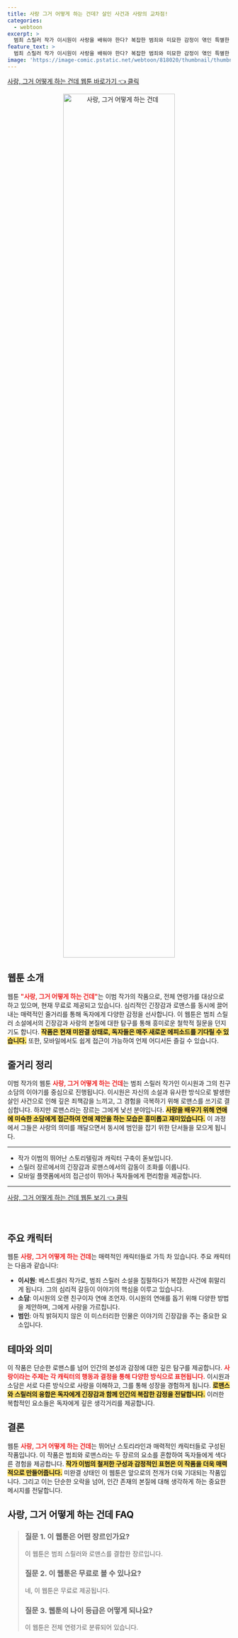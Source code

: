 ```yaml
---
title: 사랑 그거 어떻게 하는 건데? 살인 사건과 사랑의 교차점!
categories:
  - webtoon
excerpt: >
  범죄 스릴러 작가 이시원이 사랑을 배워야 한다? 복잡한 범죄와 미묘한 감정이 엮인 특별한 연애 실험이 시작된다! 그가 찾는 사랑과 범인은 무사히 잡힐 것인가?
feature_text: >
  범죄 스릴러 작가 이시원이 사랑을 배워야 한다? 복잡한 범죄와 미묘한 감정이 엮인 특별한 연애 실험이 시작된다! 그가 찾는 사랑과 범인은 무사히 잡힐 것인가?
image: 'https://image-comic.pstatic.net/webtoon/818020/thumbnail/thumbnail_IMAG21_26b574d9-d5b9-4001-8a50-ec348a35e61a.jpg'
---
```


<p><a class="modoo-button" href="https://comic.naver.com/webtoon/list?titleId=818020" rel="nofollow noopener">사랑, 그거 어떻게 하는 건데 웹툰 바로가기 👈 클릭</a></p>
<figure class="image" style="width: 50%; height: 50%; text-align: center; margin: auto;"><img alt="사랑, 그거 어떻게 하는 건데" src="https://image-comic.pstatic.net/webtoon/818020/thumbnail/thumbnail_IMAG21_26b574d9-d5b9-4001-8a50-ec348a35e61a.jpg" style="width: 100%; height: 100%; object-fit: cover;"/></figure>
<h2 id="웹툰_소개">웹툰 소개</h2>
<p>웹툰 <b><span style="color: #ee2323;">"사랑, 그거 어떻게 하는 건데"</span></b>는 이범 작가의 작품으로, 전체 연령가를 대상으로 하고 있으며, 현재 무료로 제공되고 있습니다. 심리적인 긴장감과 로맨스를 동시에 끌어내는 매력적인 줄거리를 통해 독자에게 다양한 감정을 선사합니다. 이 웹툰은 범죄 스릴러 소설에서의 긴장감과 사랑의 본질에 대한 탐구를 통해 흥미로운 철학적 질문을 던지기도 합니다. <b><span style="background-color: #ffe066;">작품은 현재 미완결 상태로, 독자들은 매주 새로운 에피소드를 기다릴 수 있습니다.</span></b> 또한, 모바일에서도 쉽게 접근이 가능하여 언제 어디서든 즐길 수 있습니다.</p>
<h2 id="줄거리_정리">줄거리 정리</h2>
<p>이범 작가의 웹툰 <b><span style="color: #ee2323;">사랑, 그거 어떻게 하는 건데</span></b>는 범죄 스릴러 작가인 이시원과 그의 친구 소담의 이야기를 중심으로 진행됩니다. 이시원은 자신의 소설과 유사한 방식으로 발생한 살인 사건으로 인해 깊은 죄책감을 느끼고, 그 경험을 극복하기 위해 로맨스를 쓰기로 결심합니다. 하지만 로맨스라는 장르는 그에게 낯선 분야입니다. <b><span style="background-color: #ffe066;">사랑을 배우기 위해 연애에 미숙한 소담에게 접근하여 연애 제안을 하는 모습은 흥미롭고 재미있습니다.</span></b> 이 과정에서 그들은 사랑의 의미를 깨달으면서 동시에 범인을 잡기 위한 단서들을 모으게 됩니다.</p>
<hr/>
<ul>
<li>작가 이범의 뛰어난 스토리텔링과 캐릭터 구축이 돋보입니다.</li>
<li>스릴러 장르에서의 긴장감과 로맨스에서의 감동이 조화를 이룹니다.</li>
<li>모바일 플랫폼에서의 접근성이 뛰어나 독자들에게 편리함을 제공합니다.</li>
</ul>
<hr/>
<p><a class="modoo-button" href="https://m.comic.naver.com/webtoon/list?titleId=818020" rel="nofollow noopener">사랑, 그거 어떻게 하는 건데 웹툰 보기 👈 클릭</a></p><br/>
<h2 id="주요_캐릭터">주요 캐릭터</h2>
<p>웹툰 <b><span style="color: #ee2323;">사랑, 그거 어떻게 하는 건데</span></b>는 매력적인 캐릭터들로 가득 차 있습니다. 주요 캐릭터는 다음과 같습니다:</p>
<ul>
<li><b>이시원</b>: 베스트셀러 작가로, 범죄 스릴러 소설을 집필하다가 복잡한 사건에 휘말리게 됩니다. 그의 심리적 갈등이 이야기의 핵심을 이루고 있습니다.</li>
<li><b>소담</b>: 이시원의 오랜 친구이자 연애 조언자. 이시원의 연애를 돕기 위해 다양한 방법을 제안하며, 그에게 사랑을 가르칩니다.</li>
<li><b>범인</b>: 아직 밝혀지지 않은 이 미스터리한 인물은 이야기의 긴장감을 주는 중요한 요소입니다.</li>
</ul>
<h2 id="테마와_의미">테마와 의미</h2>
<p>이 작품은 단순한 로맨스를 넘어 인간의 본성과 감정에 대한 깊은 탐구를 제공합니다. <b><span style="color: #ee2323;">사랑이라는 주제는 각 캐릭터의 행동과 결정을 통해 다양한 방식으로 표현됩니다.</span></b> 이시원과 소담은 서로 다른 방식으로 사랑을 이해하고, 그를 통해 성장을 경험하게 됩니다. <b><span style="background-color: #ffe066;">로맨스와 스릴러의 융합은 독자에게 긴장감과 함께 인간의 복잡한 감정을 전달합니다.</span></b> 이러한 복합적인 요소들은 독자에게 깊은 생각거리를 제공합니다.</p>
<h2 id="결론">결론</h2>
<p>웹툰 <b><span style="color: #ee2323;">사랑, 그거 어떻게 하는 건데</span></b>는 뛰어난 스토리라인과 매력적인 캐릭터들로 구성된 작품입니다. 이 작품은 범죄와 로맨스라는 두 장르의 요소를 혼합하여 독자들에게 색다른 경험을 제공합니다. <b><span style="background-color: #ffe066;">작가 이범의 철저한 구성과 감정적인 표현은 이 작품을 더욱 매력적으로 만들어줍니다.</span></b> 미완결 상태인 이 웹툰은 앞으로의 전개가 더욱 기대되는 작품입니다. 그리고 이는 단순한 오락을 넘어, 인간 존재의 본질에 대해 생각하게 하는 중요한 메시지를 전달합니다.</p>
<h2 id=사랑, 그거 어떻게 하는 건데_FAQ>사랑, 그거 어떻게 하는 건데 FAQ</h2>
<div itemscope="" itemtype="https://schema.org/FAQPage"> <blockquote> <div itemscope="" itemprop="mainEntity" itemtype="https://schema.org/Question"> <h3 id="질문_1" itemprop="name">질문 1. 이 웹툰은 어떤 장르인가요? </h3> <div itemscope="" itemprop="acceptedAnswer" itemtype="https://schema.org/Answer"> <span itemprop="text"> <p>이 웹툰은 범죄 스릴러와 로맨스를 결합한 장르입니다.</p> </span> </div> </div> <div itemscope="" itemprop="mainEntity" itemtype="https://schema.org/Question"> <h3 id="질문_2" itemprop="name">질문 2. 이 웹툰은 무료로 볼 수 있나요? </h3> <div itemscope="" itemprop="acceptedAnswer" itemtype="https://schema.org/Answer"> <span itemprop="text"> <p>네, 이 웹툰은 무료로 제공됩니다.</p> </span> </div> </div> <div itemscope="" itemprop="mainEntity" itemtype="https://schema.org/Question"> <h3 id="질문_3" itemprop="name">질문 3. 웹툰의 나이 등급은 어떻게 되나요?</h3> <div itemscope="" itemprop="acceptedAnswer" itemtype="https://schema.org/Answer"> <span itemprop="text"> <p>이 웹툰은 전체 연령가로 분류되어 있습니다.</p> </span> </div> </div> </blockquote> </div>


